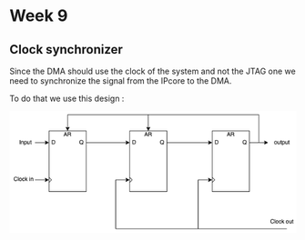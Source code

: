 # Week 9


## Clock synchronizer 

Since the DMA should use the clock of the system and not the JTAG one we need to synchronize the signal from the IPcore to the DMA.

To do that we use this design :

![Clock synchronizer](image/clock_synchronizer.drawio.png)


